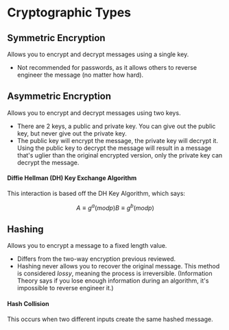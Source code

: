 # Cryptographic Types

## Symmetric Encryption
Allows you to encrypt and decrypt messages using a single key. 

- Not recommended for passwords, as it allows others to reverse engineer the message (no matter how hard). 

## Asymmetric Encryption
Allows you to encrypt and decrypt messages using two keys.

- There are 2 keys, a public and private key. You can give out the public key, but never give out the private key.
- The public key will encrypt the message, the private key will decrypt it. Using the public key to decrypt the message will result in a message that's uglier than the original encrypted version, only the private key can decrypt the message.


#### Diffie Hellman (DH) Key Exchange Algorithm
This interaction is based off the DH Key Algorithm, which says:
```math
A ≡ g^a (mod p)
B ≡ g^b (mod p)
```


## Hashing
Allows you to encrypt a message to a fixed length value. 

- Differs from the two-way encryption previous reviewed. 
- Hashing never allows you to recover the original message. This method is considered _lossy_, meaning the process is irreversible. (Information Theory says if you lose enough information during an algorithm, it's impossible to reverse engineer it.)

#### Hash Collision 
This occurs when two different inputs create the same hashed message. 


